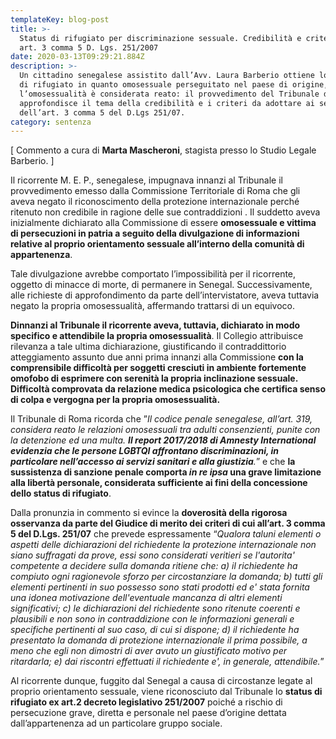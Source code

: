 ```yaml
---
templateKey: blog-post
title: >-
  Status di rifugiato per discriminazione sessuale. Credibilità e criteri ex
  art. 3 comma 5 D. Lgs. 251/2007
date: 2020-03-13T09:29:21.884Z
description: >-
  Un cittadino senegalese assistito dall’Avv. Laura Barberio ottiene lo status
  di rifugiato in quanto omosessuale perseguitato nel paese di origine, ove
  l’omosessualità è considerata reato: il provvedimento del Tribunale di Roma
  approfondisce il tema della credibilità e i criteri da adottare ai sensi
  dell’art. 3 comma 5 del D.Lgs 251/07.
category: sentenza
---
```

[ Commento a cura di **Marta Mascheroni**, stagista presso lo Studio Legale Barberio. ]

Il ricorrente M. E. P., senegalese, impugnava innanzi al Tribunale il provvedimento emesso dalla Commissione Territoriale di Roma che gli aveva negato il riconoscimento della protezione internazionale perché ritenuto non credibile in ragione delle sue contraddizioni . Il suddetto aveva inizialmente dichiarato alla Commissione di essere **omosessuale e vittima di persecuzioni in patria a seguito della divulgazione di informazioni relative al proprio orientamento sessuale all’interno della comunità di appartenenza**.

Tale divulgazione avrebbe comportato l’impossibilità per il ricorrente, oggetto di minacce di morte, di permanere in Senegal. Successivamente, alle richieste di approfondimento da parte dell’intervistatore, aveva tuttavia negato la propria omosessualità, affermando trattarsi di un equivoco.

**Dinnanzi al Tribunale il ricorrente aveva, tuttavia, dichiarato in modo specifico e attendibile la propria omosessualità**. Il Collegio attribuisce rilevanza a tale ultima dichiarazione, giustificando il contraddittorio atteggiamento assunto due anni prima innanzi alla Commissione **con la comprensibile difficoltà per soggetti cresciuti in ambiente fortemente omofobo di esprimere con serenità la propria inclinazione sessuale. Difficoltà comprovata da relazione medica psicologica che certifica senso di colpa e vergogna per la propria omosessualità.**

Il Tribunale di Roma ricorda che ”_Il codice penale senegalese, all’art. 319, considera reato le relazioni omosessuali tra adulti consenzienti, punite con la detenzione ed una multa. **Il report 2017/2018 di Amnesty International evidenzia che le persone LGBTQI  affrontano discriminazioni, in particolare nell’accesso ai servizi sanitari e alla giustizia**._” e che **la sussistenza di sanzione penale comporta _in re ipsa_ una grave limitazione alla libertà personale, considerata sufficiente ai fini della concessione dello status di rifugiato**.

Dalla pronunzia in commento si evince la **doverosità della rigorosa osservanza da parte del Giudice di merito dei criteri di cui all’art. 3 comma 5 del D.Lgs. 251/07** che prevede espressamente “_Qualora taluni elementi o aspetti delle dichiarazioni del richiedente la protezione internazionale non siano suffragati da prove, essi sono considerati veritieri se l'autorita' competente a decidere sulla domanda ritiene che: a) il richiedente ha compiuto ogni ragionevole sforzo per circostanziare la domanda; b) tutti gli elementi pertinenti in suo possesso sono stati prodotti ed e' stata fornita una idonea motivazione dell'eventuale mancanza di altri elementi significativi; c) le dichiarazioni del richiedente sono ritenute coerenti e plausibili e non sono in contraddizione con le informazioni generali e specifiche pertinenti al suo caso, di cui si dispone; d) il richiedente ha presentato la domanda di protezione internazionale il prima possibile, a meno che egli non dimostri di aver avuto un giustificato motivo per ritardarla; e) dai riscontri effettuati il richiedente e', in generale, attendibile._”

Al ricorrente dunque, fuggito dal Senegal a causa di circostanze legate al proprio orientamento sessuale, viene riconosciuto dal Tribunale lo **status di rifugiato ex art.2 decreto legislativo 251/2007** poiché a rischio di persecuzione grave, diretta e personale nel paese d’origine dettata dall’appartenenza ad un particolare gruppo sociale.
